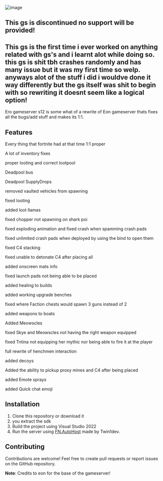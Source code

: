 ![image](https://github.com/user-attachments/assets/8c265350-d49e-4e83-8a30-dc241624fe2f)

## This gs is discontinued no support will be provided!

## This gs is the first time i ever worked on anything related with gs's and i learnt alot while doing so. this gs is shit tbh crashes randomly and has many issue but it was my first time so welp. anyways alot of the stuff i did i wouldve done it way differently but the gs itself was shit to begin with so rewriting it doesnt seem like a logical option!

Ero gameserver s12 is some what of a rewrite of Eon gameserver thats fixes all the bugs/add stuff and makes its 1:1.

## Features

Every thing that fortnite had at that time 1:1 proper

A lot of inventory fixes

proper looting and correct lootpool

Deadpool bus

Deadpool SupplyDrops

removed vaulted vehicles from spawning

fixed looting

added loot llamas

fixed chopper not spawning on shark poi

fixed exploding animation and fixed crash when spamming crash pads

fixed unlimited crash pads when deployed by using the bind to open them

fixed C4 stacking

fixed unable to detonate C4 after placing all

added onscreen mats info

fixed launch pads not being able to be placed

added healing to builds

added working upgrade benches

fixed where Faction chests would spawn 3 guns instead of 2

added weapons to boats

Added Meowscles

fixed Skye and Meowscles not having the right weapon equipped

fixed Tntina not equipping her mythic nor being able to fire it at the player

full rewrite of henchmen interaction

added decoys

Added the ability to pickup proxy mines and C4 after being placed

added Emote sprays

added Quick chat emoji

## Installation

1. Clone this repository or download it
2. you extract the sdk
3. Build the project using Visual Studio 2022
4. Run the server using [FN.AutoHost](https://github.com/Twin1dev/FN.AutoHost) made by Twin1dev.
## Contributing

Contributions are welcome! Feel free to create pull requests or report issues on the GitHub repository.

**Note**: Credits to eon for the base of the gameserver! 
